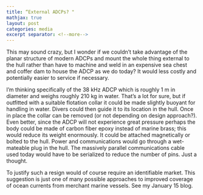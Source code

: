 ```yaml
---
title: “External ADCPs? "
mathjax: true
layout: post
categories: media
excerpt separator: <!--more-->
---
```


This may sound crazy, but I wonder if we couldn’t take advantage of the planar structure of modern ADCPs and mount the whole thing external to the hull rather than have to machine and weld in an expensive sea chest and coffer dam to house the ADCP as we do today? It would less costly and potentially easier to service if necessary. 
<!--more-->

I’m thinking specifically of the 38 kHz ADCP which is roughly 1 m in diameter and weighs roughly 210 kg in water. That’s a lot for sure, but if outfitted with a suitable flotation collar it could be made slightly buoyant for handling in water. Divers could then guide it to its location in the hull. Once in place the collar can be removed (or not depending on design approach?). Even better, since the ADCP will not experience great pressure perhaps the body could be made of carbon fiber epoxy instead of marine brass; this would reduce its weight enormously. It could be attached magnetically or bolted to the hull. Power and communications would go through a wet-mateable plug in the hull. The massively parallel communications cable used today would have to be serialized to reduce the number of pins. Just a thought. 

To justify such a resign would of course require an identifiable market. This suggestion is just one of many possible approaches to improved coverage of ocean currents from merchant marine vessels. See my January 15 blog. 
